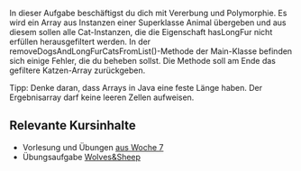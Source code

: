 In dieser Aufgabe beschäftigst du dich mit Vererbung und Polymorphie. Es wird ein Array aus Instanzen einer Superklasse Animal übergeben und aus diesem sollen alle Cat-Instanzen, die die Eigenschaft hasLongFur nicht erfüllen herausgefiltert werden.
In der removeDogsAndLongFurCatsFromList()-Methode der Main-Klasse befinden sich einige Fehler, die du beheben sollst. Die Methode soll am Ende das gefiltere Katzen-Array zurückgeben.

Tipp: Denke daran, dass Arrays in Java eine feste Länge haben. Der Ergebnisarray darf keine leeren Zellen aufweisen.

## Relevante Kursinhalte

- Vorlesung und Übungen [aus Woche 7](https://elearning.uni-regensburg.de/course/view.php?id=52262#sectionid-690335-title)
- Übungsaufgabe [Wolves&Sheep](https://oop-wintersemester-2021.github.io/AssignmentViewer-OOP/#OOP-Wintersemester-2021/U19-WolvesAndSheep)
